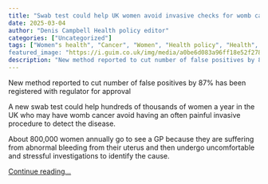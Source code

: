 ```yaml
---
title: "Swab test could help UK women avoid invasive checks for womb cancer"
date: 2025-03-04
author: "Denis Campbell Health policy editor"
categories: ["Uncategorized"]
tags: ["Women"s health", "Cancer", "Women", "Health policy", "Health", "NHS", "Doctors", "UK news", "England"]
featured_image: "https://i.guim.co.uk/img/media/a0be6d083a96ff18e52f2786f784060de9892758/0_113_5076_3046/master/5076.jpg?width=140&quality=85&auto=format&fit=max&s=6a700cbcffcb98181c195ea5ad85f3d5"
description: "New method reported to cut number of false positives by 87% has been registered with regulator for approvalA new swab test could help hundreds of thousands of w..."
---
```


New method reported to cut number of false positives by 87% has been registered with regulator for approval

A new swab test could help hundreds of thousands of women a year in the UK who may have womb cancer avoid having an often painful invasive procedure to detect the disease.

About 800,000 women annually go to see a GP because they are suffering from abnormal bleeding from their uterus and then undergo uncomfortable and stressful investigations to identify the cause.

[Continue reading...](https://www.theguardian.com/society/2025/mar/04/swab-test-could-help-uk-women-avoid-invasive-checks-for-womb-cancer)
